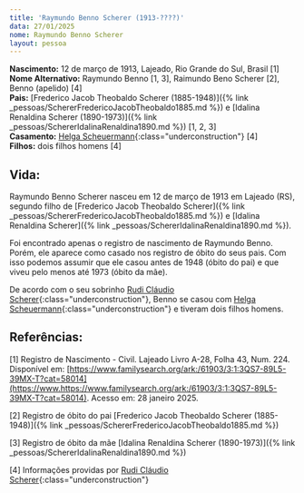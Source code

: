 ```yaml
---
title: 'Raymundo Benno Scherer (1913-????)'
data: 27/01/2025
nome: Raymundo Benno Scherer
layout: pessoa
---
```


**Nascimento:** 12 de março de 1913, Lajeado, Rio Grande do Sul, Brasil [1]<br/>
**Nome Alternativo:** Raymundo Benno [1, 3], Raimundo Beno Scherer [2], Benno (apelido) [4]<br/>
**Pais:** [Frederico Jacob Theobaldo Scherer (1885-1948)]({% link _pessoas/SchererFredericoJacobTheobaldo1885.md %}) e [Idalina Renaldina Scherer (1890-1973)]({% link _pessoas/SchererIdalinaRenaldina1890.md %}) [1, 2, 3]<br/>
**Casamento:** [Helga Scheuermann](){:class="underconstruction"} [4]<br/>
**Filhos:** dois filhos homens [4]<br/>
## Vida:

Raymundo Benno Scherer nasceu em 12 de março de 1913 em Lajeado (RS), segundo filho de [Frederico Jacob Theobaldo Scherer]({% link _pessoas/SchererFredericoJacobTheobaldo1885.md %}) e [Idalina Renaldina Scherer]({% link _pessoas/SchererIdalinaRenaldina1890.md %}).

Foi encontrado apenas o registro de nascimento de Raymundo Benno. Porém, ele aparece como casado nos registro de óbito do seus pais. Com isso podemos assumir que ele casou antes de 1948 (óbito do pai) e que viveu pelo menos até 1973 (óbito da mãe).

De acordo com o seu sobrinho [Rudi Cláudio Scherer](){:class="underconstruction"}, Benno se casou com [Helga Scheuermann](){:class="underconstruction"} e tiveram dois filhos homens.

## Referências:

[1] Registro de Nascimento - Civil. Lajeado Livro A-28, Folha 43, Num. 224. Disponível em: [https://www.familysearch.org/ark:/61903/3:1:3QS7-89L5-39MX-T?cat=58014](https://www.https://www.familysearch.org/ark:/61903/3:1:3QS7-89L5-39MX-T?cat=58014). Acesso em: 28 janeiro 2025.

[2] Registro de óbito do pai [Frederico Jacob Theobaldo Scherer (1885-1948)]({% link _pessoas/SchererFredericoJacobTheobaldo1885.md %})

[3] Registro de óbito da mãe [Idalina Renaldina Scherer (1890-1973)]({% link _pessoas/SchererIdalinaRenaldina1890.md %})

[4] Informações providas por [Rudi Cláudio Scherer](){:class="underconstruction"}